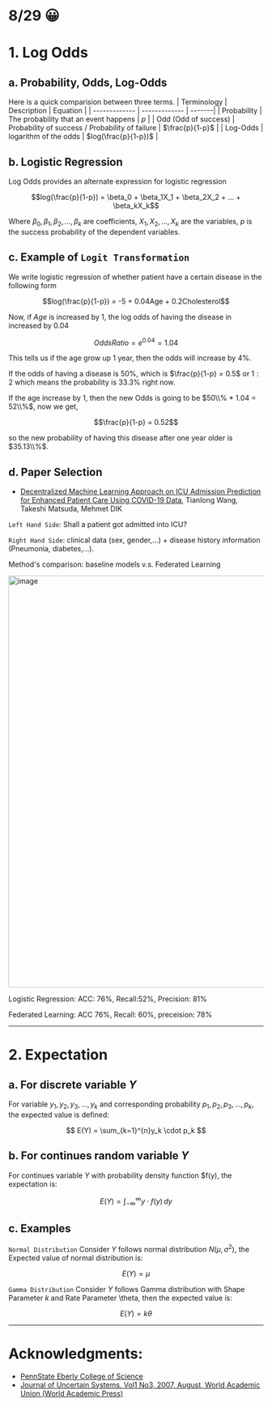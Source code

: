 # 8/29 😀
# 1. Log Odds
## a. Probability, Odds, Log-Odds
Here is a quick comparision between three terms.
| Terminology  | Description | Equation |
| ------------- | ------------- | -------|
| Probability | The probability that an event happens |  $p$ |
| Odd (Odd of success)  | Probability of success / Probability of failure | $\frac{p}{1-p}$ |
| Log-Odds | logarithm of the odds | $log(\frac{p}{1-p})$ |

## b. Logistic Regression
Log Odds provides an alternate expression for logistic regression

 $$log(\frac{p}{1-p}) = \beta_0 + \beta_1X_1 + \beta_2X_2 + ... + \beta_kX_k$$

 Where $\beta_0, \beta_1, \beta_2, ..., \beta_k$ are coefficients, $X_1, X_2,..., X_k$ are the variables, $p$ is the success probability of the dependent variables.
 
 ## c. Example of ```Logit Transformation``` 
 We write logistic regression of whether patient have a certain disease in the following form
 
 $$log(\frac{p}{1-p}) = -5 + 0.04Age + 0.2Cholesterol$$

 Now, if $Age$ is increased by 1, the log odds of having the disease in increased by 0.04

 $$Odds Ratio = e^{0.04} = 1.04$$

 This tells us if the age grow up 1 year, then the odds will increase by 4%.

 If the odds of having a disease is 50%, which is $\frac{p}{1-p} = 0.5$ or $1:2$ which means the probability is 33.3% right now. 

 If the age increase by 1, then the new Odds is going to be $50\\% * 1.04 = 52\\%$, now we get,

 $$\frac{p}{1-p} = 0.52$$

 so the new probability of having this disease after one year older is $35.13\\%$.

 ## d. Paper Selection
 * [Decentralized Machine Learning Approach on ICU Admission Prediction for Enhanced Patient Care Using COVID-19 Data](https://dergipark.org.tr/en/pub/pims/issue/81233/1390925), Tianlong Wang, Takeshi Matsuda, Mehmet DIK

 ```Left Hand Side```: Shall a patient got admitted into ICU?
 
 ```Right Hand Side```: clinical data (sex, gender,...) + disease history information (Pneumonia, diabetes,...).

 Method's comparison: baseline models v.s. Federated Learning

<img width="814" alt="image" src="https://github.com/user-attachments/assets/1ec35c3b-5392-4b44-8a10-5caeb2adb0d9">


Logistic Regression: ACC: 76%, Recall:52%, Precision: 81%


Federated Learning: ACC 76%, Recall: 60%, preceision: 78%
 
---
# 2. Expectation
## a. For discrete variable $Y$
For variable $y_1,y_2,y_3,...,y_k$ and corresponding probability $p_1,p_2,p_3,...,p_k$, the expected value is defined:

$$
E(Y) = \sum_{k=1}^{n}y_k \cdot p_k
$$

## b. For continues random variable $Y$
For continues variable $Y$ with probability density function $f(y), the expectation is:

$$
E(Y) = \int_{-\infty}^{\infty} y \cdot f(y) \, dy
$$

## c. Examples
```Normal Distribution``` Consider $Y$ follows normal distribution $N(\mu,\sigma^2)$, the Expected value of normal distribution is:

$$
E(Y) = \mu
$$

```Gamma Distribution``` Consider $Y$ follows Gamma distribution with Shape Parameter $k$ and Rate Parameter \theta, then the expected value is:

$$
E(Y) = k\theta
$$



--- 
# Acknowledgments:

* [PennState Eberly College of Science](https://online.stat.psu.edu/stat462/node/207/)
* [Journal of Uncertain Systems, Vol1 No3, 2007, August, World Academic Union (World Academic Press)](https://citeseerx.ist.psu.edu/document?repid=rep1&type=pdf&doi=e348ebb8e669c385ef2819343e98af2399701135)
